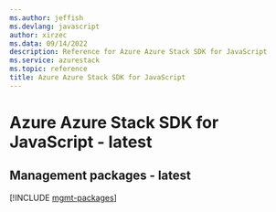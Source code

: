```yaml
---
ms.author: jeffish
ms.devlang: javascript
author: xirzec
ms.data: 09/14/2022
description: Reference for Azure Azure Stack SDK for JavaScript
ms.service: azurestack
ms.topic: reference
title: Azure Azure Stack SDK for JavaScript
---
```

# Azure Azure Stack SDK for JavaScript - latest

## Management packages - latest
[!INCLUDE [mgmt-packages](azure-stack-mgmt-index.md)]